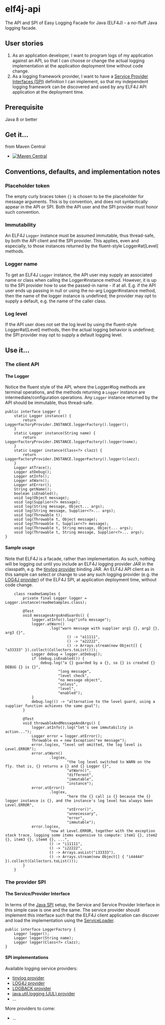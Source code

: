 # elf4j-api

The API and SPI of Easy Logging Facade for Java (ELF4J) - a no-fluff Java logging facade.

## User stories

1. As an application developer, I want to program logs of my application against an API, so that I can choose or
   change the actual logging implementation at the application deployment time without code change.
2. As a logging framework provider, I want to have
   a [Service Provider Interfaces (SPI)](https://docs.oracle.com/javase/tutorial/sound/SPI-intro.html) definition
   I can implement, so that my independent logging framework can be discovered and used by any ELF4J API
   application at the deployment time.

## Prerequisite

Java 8 or better

## Get it...

from Maven Central

- [![Maven Central](https://img.shields.io/maven-central/v/io.github.elf4j/elf4j-api.svg?label=Maven%20Central)](https://search.maven.org/search?q=g:%22io.github.elf4j%22%20AND%20a:%22elf4j-api%22)

## Conventions, defaults, and implementation notes

### Placeholder token

The empty curly braces token `{}` is chosen to be the placeholder for message arguments.
This is by convention, and does not syntactically appear in the API or SPI. Both the API user and the SPI provider
must honor such convention.

### Immutability

An ELF4J `Logger` instance must be assumed immutable, thus thread-safe, by both the API client and the SPI provider.
This applies, even and especially, to those instances returned by the fluent-style Logger#at[Level] methods.

### Logger name

To get an ELF4J `Logger` instance, the API user may supply an associated name or class when calling the Logger#instance
method. However, it is up to the SPI provider how to use the passed-in name - if at all. E.g. if the API user ends up
passing in null or using the no-arg Logger#instance method, then the name of the logger instance is undefined; the
provider may opt to supply a default, e.g. the name of the caller class.

### Log level

If the API user does not set the log level by using the fluent-style Logger#at[Level] methods, then the actual logging
behavior is undefined; the SPI provider may opt to supply a default logging level.

## Use it...

### The client API

#### The Logger

Notice the fluent style of the API, where the Logger#log methods are terminal operations, and the methods returning
a `Logger` instance are intermediate/configuration operations. Any `Logger` instance returned by the API should be
immutable, thus thread-safe.

```
public interface Logger {
    static Logger instance() {
        return LoggerFactoryProvider.INSTANCE.loggerFactory().logger();
    }
    static Logger instance(String name) {
        return LoggerFactoryProvider.INSTANCE.loggerFactory().logger(name);
    }
    static Logger instance(Class<?> clazz) {
        return LoggerFactoryProvider.INSTANCE.loggerFactory().logger(clazz);
    }
    Logger atTrace();
    Logger atDebug();
    Logger atInfo();
    Logger atWarn();
    Logger atError();
    String getName();
    boolean isEnabled();
    void log(Object message);
    void log(Supplier<?> message);
    void log(String message, Object... args);
    void log(String message, Supplier<?>... args);
    void log(Throwable t);
    void log(Throwable t, Object message);
    void log(Throwable t, Supplier<?> message);
    void log(Throwable t, String message, Object... args);
    void log(Throwable t, String message, Supplier<?>... args);
}
```

#### Sample usage

Note that ELF4J is a facade, rather than implementation. As such, nothing will be logging out until you include an ELF4J
logging provider JAR in the classpath, e.g. the [tinylog provider](https://github.com/elf4j/elf4j-tinylog) binding JAR.
An ELF4J API client as in this sample can select or change to use any such logging provider (e.g.
the [LOG4J provider](https://github.com/elf4j/elf4j-log4j)) of the ELF4J SPI, at application deployment time, without
code change.

```
    class readmeSamples {
        private final Logger logger = Logger.instance(readmeSamples.class);

        @Test
        void messagesArgsAndGuards() {
            logger.atInfo().log("info message");
            logger.atWarn()
                    .log("warn message with supplier arg1 {}, arg2 {}, arg3 {}",
                            () -> "a11111",
                            () -> "a22222",
                            () -> Arrays.stream(new Object[] { "a33333" }).collect(Collectors.toList()));
            Logger debug = logger.atDebug();
            if (debug.isEnabled()) {
                debug.log("a {} guarded by a {}, so {} is created {} DEBUG {} is {}",
                        "long message",
                        "level check",
                        "no message object",
                        "unless",
                        "level",
                        "enabled");
            }
            debug.log(() -> "alternative to the level guard, using a supplier function achieves the same goal");
        }

        @Test
        void throwableAndMessageAndArgs() {
            logger.atInfo().log("let's see immutability in action...");
            Logger error = logger.atError();
            Throwable ex = new Exception("ex message");
            error.log(ex, "level set omitted, the log level is Level.ERROR");
            error.atWarn()
                    .log(ex,
                            "the log level switched to WARN on the fly. that is, {} returns a {} and {} Logger {}",
                            "atWarn()",
                            "different",
                            "immutable",
                            "instance");
            error.atError()
                    .log(ex,
                            "here the {} call is {} because the {} logger instance is {}, and the instance's log level has always been Level.ERROR",
                            "atError()",
                            "unnecessary",
                            "error",
                            "immutable");
            error.log(ex,
                    "now at Level.ERROR, together with the exception stack trace, logging some items expensive to compute: item1 {}, item2 {}, item3 {}, item4 {}, ...",
                    () -> "i11111",
                    () -> "i22222",
                    () -> Arrays.asList("i33333"),
                    () -> Arrays.stream(new Object[] { "i44444" }).collect(Collectors.toList()));
        }
    }
```

### The provider SPI

#### The Service/Provider Interface

In terms of the [Java SPI](https://docs.oracle.com/javase/tutorial/sound/SPI-intro.html) setup, the Service and Service
Provider Interface in this simple case is one and the same. The service provider should implement this interface such
that the ELF4J client application can discover and load the implementation using
the [ServiceLoader](https://docs.oracle.com/javase/8/docs/api/java/util/ServiceLoader.html).

```
public interface LoggerFactory {
    Logger logger();
    Logger logger(String name);
    Logger logger(Class<?> clazz);    
}
```

#### SPI implementations

Available logging service providers:

- [tinylog provider](https://github.com/elf4j/elf4j-tinylog)
- [LOG4J provider](https://github.com/elf4j/elf4j-log4j)
- [LOGBACK provider](https://github.com/elf4j/elf4j-logback)
- [java.util.logging (JUL) provider](https://github.com/elf4j/elf4j-jul)
- ...

More providers to come:

- ...
